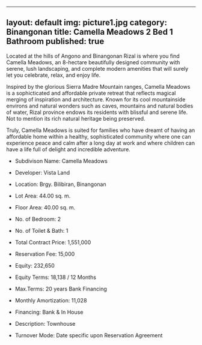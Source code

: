 
---
layout: default
img: picture1.jpg
category: Binangonan
title: Camella Meadows 2 Bed 1 Bathroom
published: true
---


Located at the hills of Angono and Binangonan Rizal is where you find Camella Meadows, an 8-hectare beautifully designed community with serene, lush landscaping, and complete modern amenities that will surely let you celebrate, relax, and enjoy life.

Inspired by the glorious Sierra Madre Mountain ranges, Camella Meadows is a sophicticated and affordable private retreat that reflects magical merging of inspiration and architecture. Known for its cool mountainside environs and natural wonders such as caves, mountains and natural bodies of water, Rizal province endows its residents with blissful and serene life. Not to mention its rich natural heritage being preserved.

Truly, Camella Meadows is suited for families who have dreamt of having an affordable home within a healthy, sophisticated community where one can experience peace and calm after a long day at work and where children can have a life full of delight and incredible adventure.

- Subdivison Name: Camella Meadows
- Developer: Vista Land
- Location: Brgy. Bilibiran, Binangonan
- Lot Area: 44.00 sq. m.
- Floor Area: 40.00 sq. m.
- No. of Bedroom: 2
- No. of Toilet & Bath: 1

- Total Contract Price: 1,551,000
- Reservation Fee: 15,000
- Equity: 232,650
- Equity Terms: 18,138 / 12 Months
- Max.Terms: 20 years Bank Financing
- Monthly Amortization: 11,028

- Financing: Bank & In House
- Description: Townhouse
- Turnover Mode: Date specific upon Reservation Agreement



